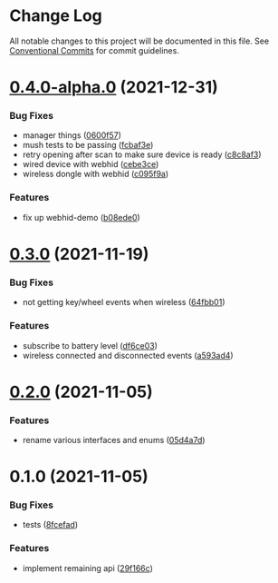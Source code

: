 # Change Log

All notable changes to this project will be documented in this file.
See [Conventional Commits](https://conventionalcommits.org) for commit guidelines.

# [0.4.0-alpha.0](https://github.com/Julusian/node-xencelabs-quick-keys/compare/v0.3.0...v0.4.0-alpha.0) (2021-12-31)


### Bug Fixes

* manager things ([0600f57](https://github.com/Julusian/node-xencelabs-quick-keys/commit/0600f57d4452a2bf639cf642f8b48d4ded03e330))
* mush tests to be passing ([fcbaf3e](https://github.com/Julusian/node-xencelabs-quick-keys/commit/fcbaf3e16b6b8c5f1db274131fa2f889cd36e921))
* retry opening after scan to make sure device is ready ([c8c8af3](https://github.com/Julusian/node-xencelabs-quick-keys/commit/c8c8af3bd19adee58271dbe2fc157f736afff0e5))
* wired device with webhid ([cebe3ce](https://github.com/Julusian/node-xencelabs-quick-keys/commit/cebe3ceae8f7cbba01342e0ebe6b81d1c0c11f3e))
* wireless dongle with webhid ([c095f9a](https://github.com/Julusian/node-xencelabs-quick-keys/commit/c095f9a050fadc360b0aff2003f14c6992e3e03f))


### Features

* fix up webhid-demo ([b08ede0](https://github.com/Julusian/node-xencelabs-quick-keys/commit/b08ede0bdd69d3d935bc19323e4c2916c20775e8))





# [0.3.0](https://github.com/Julusian/node-xencelabs-quick-keys/compare/v0.2.0...v0.3.0) (2021-11-19)


### Bug Fixes

* not getting key/wheel events when wireless ([64fbb01](https://github.com/Julusian/node-xencelabs-quick-keys/commit/64fbb01e2f7d5448977b3ebe4878e7ff5654581e))


### Features

* subscribe to battery level ([df6ce03](https://github.com/Julusian/node-xencelabs-quick-keys/commit/df6ce0376b8cd8bf64d0d1016075db42a9b969ba))
* wireless connected and disconnected events ([a593ad4](https://github.com/Julusian/node-xencelabs-quick-keys/commit/a593ad49e4052106e74d8cf68d921977ac203453))





# [0.2.0](https://github.com/Julusian/node-xencelabs-quick-keys/compare/v0.1.0...v0.2.0) (2021-11-05)


### Features

* rename various interfaces and enums ([05d4a7d](https://github.com/Julusian/node-xencelabs-quick-keys/commit/05d4a7d76635a0ff92c0d541b79e51c32ac52924))





# 0.1.0 (2021-11-05)


### Bug Fixes

* tests ([8fcefad](https://github.com/Julusian/node-xencelabs-quick-keys/commit/8fcefad8871b64a4a8945e2228a0148b9be98ed5))


### Features

* implement remaining api ([29f166c](https://github.com/Julusian/node-xencelabs-quick-keys/commit/29f166c4a4a41ef88a5f31d44a9af95d8c39425f))
